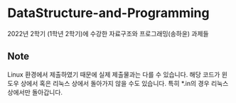 # DataStructure-and-Programming
2022년 2학기 (1학년 2학기)에 수강한 자료구조와 프로그래밍(송하윤) 과제들

## Note
Linux 환경에서 제출하였기 때문에 실제 제출물과는 다를 수 있습니다.
해당 코드가 윈도우 상에서 혹은 리눅스 상에서 돌아가지 않을 수도 있습니다.
특히 *.in의 경우 리눅스 상에서만 돌아갑니다.
